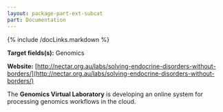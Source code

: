 ```yaml
---
layout: package-part-ext-subcat
part: Documentation
---
```

{% include /docLinks.markdown %}

**Target fields(s):** Genomics

**Website:** [http://nectar.org.au/labs/solving-endocrine-disorders-without-borders/](http://nectar.org.au/labs/solving-endocrine-disorders-without-borders/) 



The **Genomics Virtual Laboratory** is developing an online system for processing genomics workflows in the cloud.


